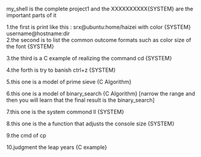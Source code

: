 my_shell is the complete project1 and the   XXXXXXXXXX{SYSTEM} are the important parts of it 

1.the first is print like this : srx@ubuntu:home/haizei   with color  {SYSTEM}
                                 username@hostname:dir   
2.the second is to list the common outcome formats   such as color size of the font  {SYSTEM}

3.the third is a C example of realizing the command cd  {SYSTEM}

4.the forth is try to banish ctrl+z    {SYSTEM}

5.this one is a model of prime sieve    {C Algorithm}

6.this one is a model of binary_search   {C Algorithm}
[narrow the range and then you will learn that the final result is the binary_search]

7.this one is the system commond ll {SYSTEM}

8.this one is the a function that adjusts the console size  {SYSTEM}

9.the cmd of cp

10.judgment the leap years {C example}
